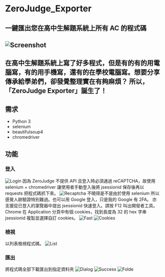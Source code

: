 # ZeroJudge_Exporter
## 一鍵匯出您在高中生解題系統上所有 **AC** 的程式碼
![Screenshot](https://imgur.com/t8UDVuM)
---
在高中生解題系統上寫了好多程式，但是有的有的用電腦寫，有的用手機寫，還有的在學校電腦寫。想要分享傳承給學弟們，卻發覺整理實在有夠麻煩？
所以，「ZeroJudge Exporter」誕生了！
---

## 需求
- Python 3
- selenium
- beautifulsoup4
- chromedriver

## 功能
### 登入
![Login](https://imgur.com/81DXCaG)
因為 ZeroJudge 不提供 API 且登入時必須通過 reCAPTCHA，故使用 selenium + chromedriver 讓使用者手動登入後將 jsessionid 保存後再以 requests 把程式碼抓下來。
![Recaptcha](https://imgur.com/HZdkp3z)
不曉得是不是由於使用 selenium 所以感覺人跡驗證特別難過。也可以用 Google 登入，只是我的 Google 有 2FA。
亦支援從已登入的瀏覽器中提出 jsessionid 快速登入。請按 F12 叫出開發者工具。Chrome 在 Application 分頁中有個 cookies，找到長度為 32 的 hex 字串 jsessionid 複製並選擇自訂 cookies。
![Fast](https://imgur.com/ojz6Kzx)
![Cookies](https://imgur.com/bguxy3i)
### 檢視
以列表檢視程式碼。
![List](https://imgur.com/0AZlcqM)
### 匯出
將程式碼全部下載匯出到指定資料夾
![Dialog](https://imgur.com/W9vFqzh)
![Success](https://imgur.com/aVwyo2X)
![Folde](https://imgur.com/OszOevV)